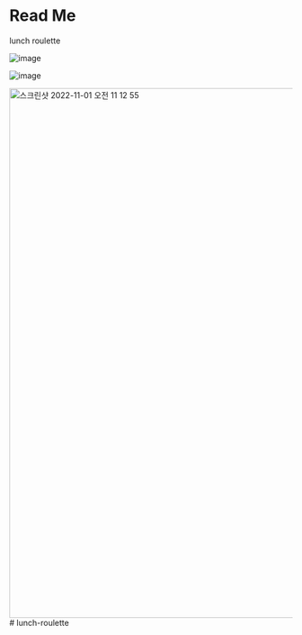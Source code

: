 # Read Me

lunch roulette

![image](https://user-images.githubusercontent.com/61943384/199211073-ef9310be-7df6-4fba-8ad5-2a7faa805ca0.png)


![image](https://user-images.githubusercontent.com/80671448/199165822-96a98ce4-6706-498a-a32d-05b83a22e099.png)


<img width="941" alt="스크린샷 2022-11-01 오전 11 12 55" src="https://user-images.githubusercontent.com/80671448/199144132-a6888dfc-6b26-4f11-b074-0316c26d4c49.png">
# lunch-roulette
